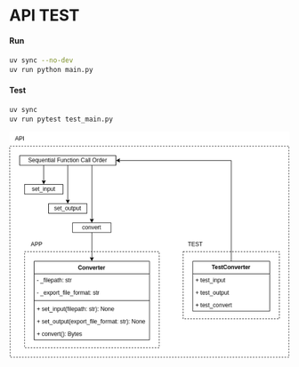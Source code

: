 # API TEST

#### Run
```bash
uv sync --no-dev
uv run python main.py
```

#### Test
```bash
uv sync
uv run pytest test_main.py
```

<p align="center"><img src="../../_readme/Diagram-API_TEST.drawio.png" /></p>
